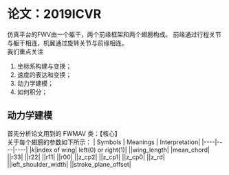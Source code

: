 <!-- author: Yan Jifu -->
<!-- content: the notes and tech document of FWV simulation-->
# 论文：2019ICVR
仿真平台的FWV由一个躯干，两个前缘框架和两个翅膀构成。 前缘通过行程关节与躯干相连，机翼通过旋转关节与前缘相连。  
我们重点关注  
1. 坐标系构建与变换；  
2. 速度的表达和变换；
3. 动力学建模；
4. 如何积分；

## 动力学建模
首先分析论文用到的 FWMAV 类：【核心】  
关于每个翅膀的参数如下所示：
| Symbols | Meanings | Interpretation|
|----|----|----|
|$k$|index of wing| left(0) or right(1)|
||wing_length|
|mean_chord|
||r33|
||r22|
||r11|
||r00|
||z_cp2|
||z_cp1|
||z_cp0|
||z_rd|
||left_shoulder_width|
||stroke_plane_offset|